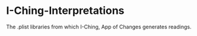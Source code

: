 # I-Ching-Interpretations
The .plist libraries from which I-Ching, App of Changes generates readings. 
